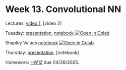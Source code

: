 # Week 13. Convolutional NN

Lectures: [video 1](https://youtu.be/wOI-TsoXF2I), [video 2]

Tuesday: [presentation](./ML25.pdf), [notebook](./ML25.ipynb) [![Open in Colab](https://colab.research.google.com/assets/colab-badge.svg)](https://colab.research.google.com/github/anton-selitskiy/RIT_ML/blob/main/2025_spring/Week13_CNN/ML25.ipynb) 

Shapley Values [notebook](./ML25a.ipynb) [![Open in Colab](https://colab.research.google.com/assets/colab-badge.svg)](https://colab.research.google.com/github/anton-selitskiy/RIT_ML/blob/main/2025_spring/Week13_CNN/ML25a.ipynb)

Thursday: [presentation](./ML26.pdf), [notebook]

Homework: [HW12](./HW12.pdf) due 04/28/2025.
